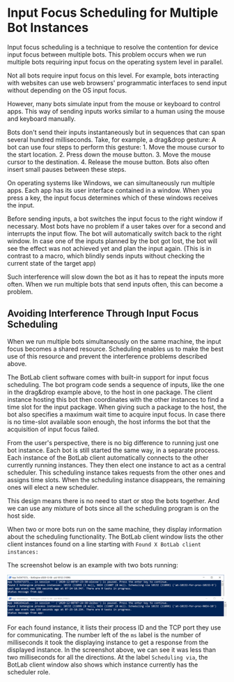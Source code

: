 # Input Focus Scheduling for Multiple Bot Instances

Input focus scheduling is a technique to resolve the contention for device input focus between multiple bots. This problem occurs when we run multiple bots requiring input focus on the operating system level in parallel.

Not all bots require input focus on this level. For example, bots interacting with websites can use web browsers' programmatic interfaces to send input without depending on the OS input focus.

However, many bots simulate input from the mouse or keyboard to control apps. This way of sending inputs works similar to a human using the mouse and keyboard manually.

Bots don't send their inputs instantaneously but in sequences that can span several hundred milliseconds. Take, for example, a drag&drop gesture: A bot can use four steps to perform this gesture: 1. Move the mouse cursor to the start location. 2. Press down the mouse button. 3. Move the mouse cursor to the destination. 4. Release the mouse button. Bots also often insert small pauses between these steps. 

On operating systems like Windows, we can simultaneously run multiple apps. Each app has its user interface contained in a window. When you press a key, the input focus determines which of these windows receives the input.

Before sending inputs, a bot switches the input focus to the right window if necessary. Most bots have no problem if a user takes over for a second and interrupts the input flow. The bot will automatically switch back to the right window. In case one of the inputs planned by the bot got lost, the bot will see the effect was not achieved yet and plan the input again. (This is in contrast to a macro, which blindly sends inputs without checking the current state of the target app)

Such interference will slow down the bot as it has to repeat the inputs more often. When we run multiple bots that send inputs often, this can become a problem.

## Avoiding Interference Through Input Focus Scheduling

When we run multiple bots simultaneously on the same machine, the input focus becomes a shared resource. Scheduling enables us to make the best use of this resource and prevent the interference problems described above.

The BotLab client software comes with built-in support for input focus scheduling. The bot program code sends a sequence of inputs, like the one in the drag&drop example above, to the host in one package. The client instance hosting this bot then coordinates with the other instances to find a time slot for the input package. When giving such a package to the host, the bot also specifies a maximum wait time to acquire input focus. In case there is no time-slot available soon enough, the host informs the bot that the acquisition of input focus failed.

From the user's perspective, there is no big difference to running just one bot instance. Each bot is still started the same way, in a separate process. Each instance of the BotLab client automatically connects to the other currently running instances. They then elect one instance to act as a central scheduler. This scheduling instance takes requests from the other ones and assigns time slots. When the scheduling instance disappears, the remaining ones will elect a new scheduler.

This design means there is no need to start or stop the bots together. And we can use any mixture of bots since all the scheduling program is on the host side.

When two or more bots run on the same machine, they display information about the scheduling functionality. The BotLab client window lists the other client instances found on a line starting with `Found X BotLab client instances:`

The screenshot below is an example with two bots running:

![two botlab client instances coordinating for input scheduling](./image/2020-12-08-input-focus-scheduling-runtime-engine-windows.png)

For each found instance, it lists their process ID and the TCP port they use for communicating. The number left of the `ms` label is the number of milliseconds it took the displaying instance to get a response from the displayed instance. In the screenshot above, we can see it was less than two milliseconds for all the directions.
At the label `Scheduling via`, the BotLab client window also shows which instance currently has the scheduler role.

